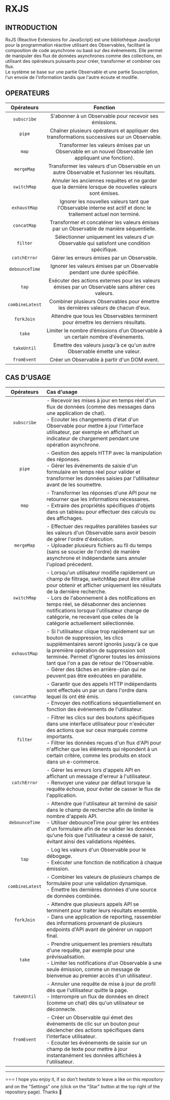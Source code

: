 # RXJS

## INTRODUCTION
RxJS (Reactive Extensions for JavaScript) est une bibliothèque JavaScript pour la programmation réactive utilisant des Observables, facilitant la composition de code asynchrone ou basé sur des événements. Elle permet de manipuler des flux de données asynchrones comme des collections, en utilisant des opérateurs puissants pour créer, transformer et combiner ces flux.  
Le système se base sur une partie Observable et une partie Souscription, l'un envoie de l'information tandis que l'autre écoute et modifie.

## OPERATEURS
| Opérateurs | Fonction |
| :---: | :---: |
| `subscribe` | S'abonner à un Observable pour recevoir ses émissions. |
| `pipe` | Chaîner plusieurs opérateurs et appliquer des transformations successives sur un Observable. |
| `map` | Transformer les valeurs émises par un Observable en un nouvel Observable (en appliquant une fonction). |
| `mergeMap` | Transformer les valeurs d'un Observable en un autre Observable et fusionner les résultats. |
| `switchMap` | Annuler les anciennes requêtes et ne garder que la dernière lorsque de nouvelles valeurs sont émises. |
| `exhaustMap` | Ignorer les nouvelles valeurs tant que l'Observable interne est actif et donc le traitement actuel non terminé. |
| `concatMap` | Transformer et concaténer les valeurs émises par un Observable de manière séquentielle. |
| `filter` | Sélectionner uniquement les valeurs d'un Observable qui satisfont une condition spécifique. |
| `catchError` | Gérer les erreurs émises par un Observable. |
| `debounceTime` | Ignorer les valeurs émises par un Observable pendant une durée spécifiée. |
| `tap` | Exécuter des actions externes pour les valeurs émises par un Observable sans altérer ces valeurs. |
| `combineLatest` | Combiner plusieurs Observables pour émettre les dernières valeurs de chacun d'eux. |
| `forkJoin` | Attendre que tous les Observables terminent pour émettre les derniers résultats. |
| `take` | Limiter le nombre d’émissions d’un Observable à un certain nombre d'événements. |
| `takeUntil` | Emettre des valeurs jusqu'à ce qu'un autre Observable émette une valeur. |
| `fromEvent` | Créer un Observable à partir d'un DOM event. |

## CAS D'USAGE
| Opérateurs | Cas d'usage |
| :---: | :--- |
| `subscribe` | - Recevoir les mises à jour en temps réel d'un flux de données (comme des messages dans une application de chat). <br> - Ecouter les changements d'état d'un Observable pour mettre à jour l'interface utilisateur, par exemple en affichant un indicateur de chargement pendant une opération asynchrone. |
| `pipe` | - Gestion des appels HTTP avec la manipulation des réponses. <br> - Gérer les événements de saisie d'un formulaire en temps réel pour valider et transformer les données saisies par l'utilisateur avant de les soumettre. |
| `map` | - Transformer les réponses d'une API pour ne retourner que les informations nécessaires. <br> - Extraire des propriétés spécifiques d'objets dans un tableau pour effectuer des calculs ou des affichages. |
| `mergeMap` | - Effectuer des requêtes parallèles basées sur les valeurs d'un Observable sans avoir besoin de gérer l'ordre d'éxécution. <br> - Uploader plusieurs fichiers au fil du temps (sans se soucier de l'ordre) de manière asynchrone et indépendante sans annuler l'upload précedent. |
| `switchMap` | - Lorsqu'un utilisateur modifie rapidement un champ de filtrage, switchMap peut être utilisé pour obtenir et afficher uniquement les résultats de la dernière recherche. <br> - Lors de l'abonnement à des notifications en temps réel, se désabonner des anciennes notifications lorsque l'utilisateur change de catégorie, ne recevant que celles de la catégorie actuellement sélectionnée. |
| `exhaustMap` | - Si l'utilisateur clique trop rapidement sur un bouton de suppression, les clics supplémentaires seront ignorés jusqu'à ce que la première opération de suppression soit terminée. Permet d'ignorer toutes les émissions tant que l'on a pas de retour de l'Observable. <br> - Gérer des tâches en arrière-plan qui ne peuvent pas être exécutées en parallèle. |
| `concatMap` | - Garantir que des appels HTTP indépendants sont effectués un par un dans l'ordre dans lequel ils ont été émis. <br> - Envoyer des notifications séquentiellement en fonction des événements de l'utilisateur. |
| `filter` | - Filtrer les clics sur des boutons spécifiques dans une interface utilisateur pour n'exécuter des actions que sur ceux marqués comme importants. <br> - Filtrer les données reçues d'un flux d'API pour n'afficher que les éléments qui répondent à un certain critère, comme les produits en stock dans un e-commerce. <br>  |
| `catchError` | - Gérer les erreurs lors d'appels API en affichant un message d'erreur à l'utilisateur. <br> - Renvoyer une valeur par défaut lorsque la requête échoue, pour éviter de casser le flux de l'application. |
| `debounceTime` | - Attendre que l'utilisateur ait terminé de saisir dans le champ de recherche afin de limiter le nombre d'appels API. <br> - Utiliser debounceTime pour gérer les entrées d'un formulaire afin de ne valider les données qu'une fois que l'utilisateur a cessé de saisir, évitant ainsi des validations répétées. |
| `tap` | - Log les valeurs d'un Observable pour le débogage. <br> - Exécuter une fonction de notification à chaque émission. |
| `combineLatest` | - Combiner les valeurs de plusieurs champs de formulaire pour une validation dynamique. <br> - Émettre les dernières données d'une source de données combinée. |
| `forkJoin` | - Attendre que plusieurs appels API se terminent pour traiter leurs résultats ensemble. <br> - Dans une application de reporting, rassembler des informations provenant de plusieurs endpoints d'API avant de générer un rapport final. |
| `take` | - Prendre uniquement les premiers résultats d'une requête, par exemple pour une prévisualisation. <br> - Limiter les notifications d'un Observable à une seule émission, comme un message de bienvenue au premier accès d'un utilisateur. |
| `takeUntil` | - Annuler une requête de mise à jour de profil dès que l'utilisateur quitte la page. <br> - Interrompre un flux de données en direct (comme un chat) dès qu'un utilisateur se déconnecte. |
| `fromEvent` | - Créer un Observable qui émet des événements de clic sur un bouton pour déclencher des actions spécifiques dans l'interface utilisateur.  <br> - Ecouter les événements de saisie sur un champ de texte pour mettre à jour instantanément les données affichées à l'utilisateur. |

***

⭐⭐⭐ I hope you enjoy it, if so don't hesitate to leave a like on this repository and on the "Settings" one (click on the "Star" button at the top right of the repository page). Thanks 🤗
